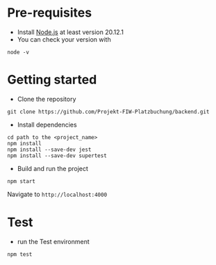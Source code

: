 # Pre-requisites
- Install [Node.js](https://nodejs.org/en/) at least version 20.12.1
- You can check your version with
```
node -v
```
# Getting started
- Clone the repository
```
git clone https://github.com/Projekt-FIW-Platzbuchung/backend.git
```
- Install dependencies
```
cd path to the <project_name>
npm install
npm install --save-dev jest
npm install --save-dev supertest
```
- Build and run the project
```
npm start
```
  Navigate to `http://localhost:4000`

# Test
- run the Test environment 
```
npm test
```

